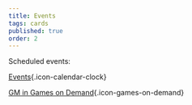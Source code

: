```yaml
---
title: Events
tags: cards
published: true
order: 2
---
```


Scheduled events:

[Events](https://www.bigbadcon.com/events/){.icon-calendar-clock}

[GM in Games on Demand](https://www.bigbadcon.com/games-on-demand/){.icon-games-on-demand}

<!--[Games on Demand FAQ](https://www.bigbadcon.com/games-on-demand-how-it-works/){.icon-games-on-demand}

[Run an Event](https://www.bigbadcon.com/run-an-event/){.icon-dice}-->
